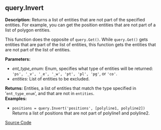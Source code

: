 ## query.Invert  
  
  
**Description:** Returns a list of entities that are not part of the specified entities.
For example, you can get the position entities that are not part of a list of polygon entities.


This function does the opposite of `query.Get()`.
While `query.Get()` gets entities that are part of the list of entities,
this function gets the entities that are not part of the list of entities.

  
  
**Parameters:**  
  * *ent\_type\_enum:* Enum, specifies what type of entities will be returned: `'ps', '_v', '_e',
'_w', 'pt', 'pl', 'pg'`, or `'co'`.  
  * *entities:* List of entities to be excluded.  
  
**Returns:** Entities, a list of entities that match the type specified in '`ent_type_enum`', and that are not in `entities`.  
**Examples:**  
  * `positions = query.Invert('positions', [polyline1, polyline2])`  
    Returns a list of positions that are not part of polyline1 and polyline2.
  

[Source Code](https://github.com/design-automation/mobius-sim-funcs/blob/main/src/modules/functions/query/Invert.ts) 